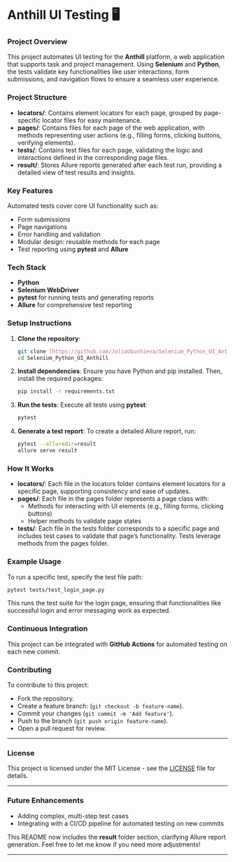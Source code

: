 # Anthill UI Testing 🖥️

### Project Overview
This project automates UI testing for the **Anthill** platform, a web application that supports task and project management. Using **Selenium** and **Python**, the tests validate key functionalities like user interactions, form submissions, and navigation flows to ensure a seamless user experience.

### Project Structure
- **locators/**: Contains element locators for each page, grouped by page-specific locator files for easy maintenance.
- **pages/**: Contains files for each page of the web application, with methods representing user actions (e.g., filling forms, clicking buttons, verifying elements).
- **tests/**: Contains test files for each page, validating the logic and interactions defined in the corresponding page files.
- **result/**: Stores Allure reports generated after each test run, providing a detailed view of test results and insights.

### Key Features
Automated tests cover core UI functionality such as:
- Form submissions
- Page navigations
- Error handling and validation
- Modular design: reusable methods for each page
- Test reporting using **pytest** and **Allure**

### Tech Stack
- **Python**
- **Selenium WebDriver**
- **pytest** for running tests and generating reports
- **Allure** for comprehensive test reporting

### Setup Instructions

1. **Clone the repository**:
    ```bash
    git clone [https://github.com/JuliaUbushieva/Selenium_Python_UI_Anthill.git]
    cd Selenium_Python_UI_Anthill
    ```

2. **Install dependencies**:
    Ensure you have Python and pip installed. Then, install the required packages:
    ```bash
    pip install -r requirements.txt
    ```

3. **Run the tests**:
    Execute all tests using **pytest**:
    ```bash
    pytest
    ```

4. **Generate a test report**:
    To create a detailed Allure report, run:
    ```bash
    pytest --alluredir=result
    allure serve result
    ```

### How It Works
- **locators/**: Each file in the locators folder contains element locators for a specific page, supporting consistency and ease of updates.
- **pages/**: Each file in the pages folder represents a page class with:
  - Methods for interacting with UI elements (e.g., filling forms, clicking buttons)
  - Helper methods to validate page states
- **tests/**: Each file in the tests folder corresponds to a specific page and includes test cases to validate that page’s functionality. Tests leverage methods from the pages folder.

### Example Usage
To run a specific test, specify the test file path:
```bash
pytest tests/test_login_page.py
```
This runs the test suite for the login page, ensuring that functionalities like successful login and error messaging work as expected.

### Continuous Integration

This project can be integrated with **GitHub Actions** for automated testing on each new commit.

### Contributing

To contribute to this project:
- Fork the repository.
- Create a feature branch: (`git checkout -b feature-name`).
- Commit your changes (`git commit -m 'Add feature'`).
- Push to the branch (`git push origin feature-name`).
- Open a pull request for review.

---

### License
This project is licensed under the MIT License - see the [LICENSE](LICENSE) file for details.

---

### Future Enhancements
- Adding complex, multi-step test cases
- Integrating with a CI/CD pipeline for automated testing on new commits


This README now includes the **result** folder section, clarifying Allure report generation. Feel free to let me know if you need more adjustments!


---
